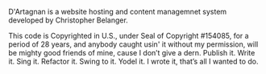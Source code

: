 D'Artagnan is a website hosting and content managemnet system developed by Christopher Belanger. 

This code is Copyrighted in U.S., under Seal of Copyright #154085, for a period of 28 years, and anybody caught usin' it without my permission, will be mighty good friends of mine, cause I don’t give a dern. Publish it. Write it. Sing it. Refactor it. Swing to it. Yodel it. I wrote it, that’s all I wanted to do.
